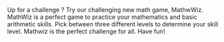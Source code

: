 Up for a challenge ? Try our challenging new math game, MathwWiz. 
MathWiz is a perfect game to practice your mathematics and basic arithmetic skills.
Pick between three different levels to determine your skill level.
Mathwiz is the perfect challenge for all.
Have fun!
